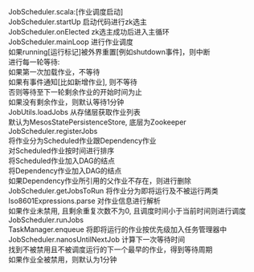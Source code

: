 JobScheduler.scala:[作业调度启动]  
  JobScheduler.startUp 启动代码进行zk选主  
    JobScheduler.onElected zk选主成功后进入主循环  
      JobScheduler.mainLoop 进行作业调度  
        如果running[运行标记]被外界重置[例如shutdown事件]，则中断  
        进行每一轮等待:  
          如果第一次加载作业，不等待  
          如果有事件通知[比如新增作业], 则不等待  
          否则等待至下一轮剩余作业的开始时间为止  
          如果没有剩余作业，则默认等待1分钟  
        JobUtils.loadJobs 从存储层获取作业列表  
          默认为MesosStatePersistenceStore, 底层为Zookeeper  
        JobScheduler.registerJobs  
          将作业分为Scheduled作业跟Dependency作业  
          对Scheduled作业按时间进行排序  
          将Scheduled作业加入DAG的结点  
          将Dependency作业加入DAG的结点  
          如果Dependency作业所引用的父作业不存在，则进行删除  
        JobScheduler.getJobsToRun 将作业分为即将运行及不被运行两类  
          Iso8601Expressions.parse 对作业信息进行解析  
          如果作业未禁用, 且剩余重复次数不为0, 且调度时间小于当前时间则进行调度  
        JobScheduler.runJobs  
          TaskManager.enqueue 将即将运行的作业按优先级加入任务管理器中  
        JobScheduler.nanosUntilNextJob 计算下一次等待时间  
          找到不被禁用且不被调度运行的下一个最早的作业，得到等待周期  
          如果作业全被禁用，则默认为1分钟  
          
        
        
